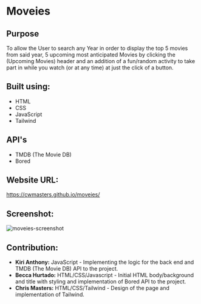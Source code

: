 # Moveies

## Purpose
To allow the User to search any Year in order to display the top 5 movies from said year, 5 upcoming most anticipated Movies by clicking the (Upcoming Movies) header and an addition of a fun/random activity to take part in while you watch (or at any time) at just the click of a button.

## Built using:
* HTML
* CSS
* JavaScript
* Tailwind 

## API's
* TMDB (The Movie DB)
* Bored

## Website URL:
https://cwmasters.github.io/moveies/

## Screenshot:
![moveies-screenshot](https://user-images.githubusercontent.com/95546410/153753099-d448399f-6873-421e-8dd6-c2b0f0dbea85.png)

## Contribution:
* **Kiri Anthony:** JavaScript - Implementing the logic for the back end and TMDB (The Movie DB) API to the project.
* **Becca Hurtado:** HTML/CSS/Javascript - Initial HTML body/background and title with styling and implementation of Bored API to the project.
* **Chris Masters:** HTML/CSS/Tailwind - Design of the page and implementation of Tailwind.


